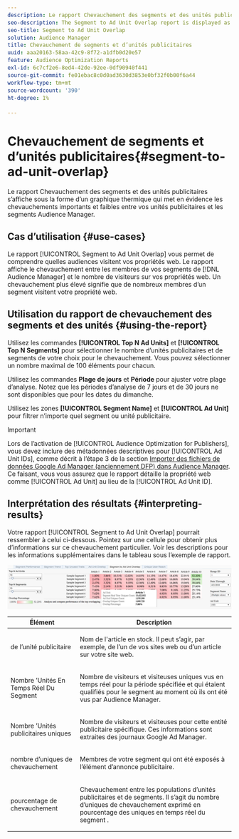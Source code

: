 ```yaml
---
description: Le rapport Chevauchement des segments et des unités publicitaires s’affiche sous la forme d’un graphique thermique qui met en évidence les chevauchements importants et faibles entre vos unités publicitaires et les segments Audience Manager.
seo-description: The Segment to Ad Unit Overlap report is displayed as a heat chart that highlights high and low overlaps between your Ad Units and Audience Manager segments.
seo-title: Segment to Ad Unit Overlap
solution: Audience Manager
title: Chevauchement de segments et d’unités publicitaires
uuid: aaa20163-58aa-42c9-8f72-a1dfb0d20e57
feature: Audience Optimization Reports
exl-id: 6c7cf2e6-8ed4-42de-92ee-0df90940f441
source-git-commit: fe01ebac8c0d0ad3630d3853e0bf32f0b00f6a44
workflow-type: tm+mt
source-wordcount: '390'
ht-degree: 1%

---
```


# Chevauchement de segments et d’unités publicitaires{#segment-to-ad-unit-overlap}

Le rapport Chevauchement des segments et des unités publicitaires s’affiche sous la forme d’un graphique thermique qui met en évidence les chevauchements importants et faibles entre vos unités publicitaires et les segments Audience Manager.

## Cas d’utilisation {#use-cases}

Le rapport [!UICONTROL Segment to Ad Unit Overlap] vous permet de comprendre quelles audiences visitent vos propriétés web. Le rapport affiche le chevauchement entre les membres de vos segments de [!DNL Audience Manager] et le nombre de visiteurs sur vos propriétés web. Un chevauchement plus élevé signifie que de nombreux membres d’un segment visitent votre propriété web.

## Utilisation du rapport de chevauchement des segments et des unités {#using-the-report}

Utilisez les commandes **[!UICONTROL Top N Ad Units]** et **[!UICONTROL Top N Segments]** pour sélectionner le nombre d’unités publicitaires et de segments de votre choix pour le chevauchement. Vous pouvez sélectionner un nombre maximal de 100 éléments pour chacun.

Utilisez les commandes **Plage de jours** et **Période** pour ajuster votre plage d’analyse. Notez que les périodes d’analyse de 7 jours et de 30 jours ne sont disponibles que pour les dates du dimanche.

Utilisez les zones **[!UICONTROL Segment Name]** et **[!UICONTROL Ad Unit]** pour filtrer n’importe quel segment ou unité publicitaire.

>[!IMPORTANT]
>
>Lors de l’activation de [!UICONTROL Audience Optimization for Publishers], vous devez inclure des métadonnées descriptives pour [!UICONTROL Ad Unit IDs], comme décrit à l’étape 3 de la section [Importer des fichiers de données Google Ad Manager (anciennement DFP) dans Audience Manager](../../../reporting/audience-optimization-reports/aor-publishers/import-dfp.md). Ce faisant, vous vous assurez que le rapport détaille la propriété web comme [!UICONTROL Ad Unit] au lieu de la [!UICONTROL Ad Unit ID].

## Interprétation des résultats {#interpreting-results}

Votre rapport [!UICONTROL Segment to Ad Unit Overlap] pourrait ressembler à celui ci-dessous. Pointez sur une cellule pour obtenir plus d’informations sur ce chevauchement particulier. Voir les descriptions pour les informations supplémentaires dans le tableau sous l’exemple de rapport.

![](assets/publisher_segment_ad_unit_overlap.png)

<table id="table_22340F45B1B94D3796174CB30A60E212"> 
 <thead> 
  <tr> 
   <th colname="col1" class="entry"> Élément </th> 
   <th colname="col2" class="entry"> Description </th> 
  </tr>
 </thead>
 <tbody> 
  <tr> 
   <td colname="col1"> <p><span class="wintitle"> de l’unité publicitaire </span> </p> </td> 
   <td colname="col2"> <p>Nom de l'article en stock. Il peut s’agir, par exemple, de l’un de vos sites web ou d’un article sur votre site web. </p> </td> 
  </tr> 
  <tr> 
   <td colname="col1"> <p>Nombre <span class="wintitle">’Unités En Temps Réel Du Segment </span> </p> </td> 
   <td colname="col2"> <p>Nombre de visiteurs et visiteuses uniques vus en temps réel pour la période spécifiée et qui étaient qualifiés pour le segment au moment où ils ont été vus par <span class="keyword"> Audience Manager</span>. </p> </td> 
  </tr> 
  <tr> 
   <td colname="col1"> <p>Nombre <span class="wintitle">’Unités publicitaires uniques</span> </p> </td> 
   <td colname="col2"> <p>Nombre de visiteurs et visiteuses pour cette entité publicitaire spécifique. Ces informations sont extraites des journaux Google Ad Manager. </p> </td> 
  </tr> 
  <tr> 
   <td colname="col1"> <p><span class="wintitle"> nombre d’uniques de chevauchement</span> </p> </td> 
   <td colname="col2"> <p>Membres de votre segment qui ont été exposés à l’élément d’annonce publicitaire. </p> </td> 
  </tr> 
  <tr> 
   <td colname="col1"> <p><span class="wintitle"> pourcentage de chevauchement</span> </p> </td> 
   <td colname="col2"> <p>Chevauchement entre les populations d’unités publicitaires et de segments. Il s’agit du nombre d’uniques de chevauchement <span class="wintitle"></span> exprimé en pourcentage des uniques en temps réel du segment <span class="wintitle"></span>. </p> </td> 
  </tr> 
 </tbody> 
</table>
